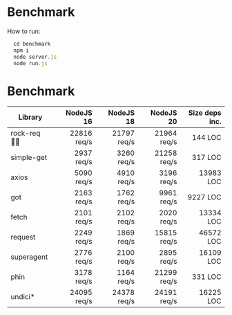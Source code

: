 Benchmark
=========

How to run:

```js
  cd benchmark
  npm i
  node server.js
  node run.js
```

# Benchmark

| Library      | NodeJS 16     | NodeJS 18     | NodeJS 20      | Size deps inc. |
| ------------ |--------------:|--------------:| --------------:| --------------:|
| rock-req 🙋‍♂️  | 22816 req/s   | 21797 req/s   |  21964 req/s   |  144 LOC       |
| simple-get   |  2937 req/s   |  3260 req/s   |  21258 req/s   |   317 LOC      |
| axios        |  5090 req/s   |  4910 req/s   |   3196 req/s   | 13983 LOC      |
| got          |  2163 req/s   |  1762 req/s   |   9961 req/s   |  9227 LOC      |
| fetch        |  2101 req/s   |  2102 req/s   |   2020 req/s   | 13334 LOC      |
| request      |  2249 req/s   |  1869 req/s   |  15815 req/s   | 46572 LOC      |
| superagent   |  2776 req/s   |  2100 req/s   |   2895 req/s   | 16109 LOC      |
| phin         |  3178 req/s   |  1164 req/s   |  21299 req/s   |   331 LOC      |
| undici*      | 24095 req/s   | 24378 req/s   |  24191 req/s   | 16225 LOC      |

